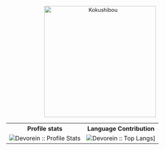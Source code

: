 
 <p align="center">
     <img src="https://github.com/cxvictor/cxvictor/assets/100051022/68170c17-e203-4561-8fa4-a244d69a0c4f" alt="Kokushibou" width="300px">
<table>
   <tr>
    <th>Profile stats  </th>
    <th>Language Contribution</th>
  </tr>
   <tr>
    <td><img alt="Devorein :: Profile Stats" src="https://github-readme-stats.vercel.app/api?username=cxvictor&show_icons=true&theme=radical"> </td>
    <td><img alt="Devorein :: Top Langs]" src="https://github-readme-stats.vercel.app/api/top-langs/?username=cxvictor&langs_count=10&theme=merko&layout=compact&hide=html"> </td>
</table>

